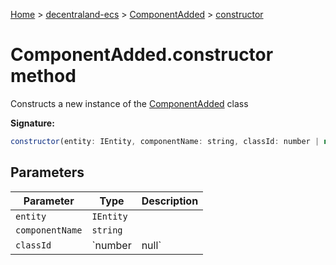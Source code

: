 [Home](./index) &gt; [decentraland-ecs](./decentraland-ecs.md) &gt; [ComponentAdded](./decentraland-ecs.componentadded.md) &gt; [constructor](./decentraland-ecs.componentadded.constructor.md)

# ComponentAdded.constructor method

Constructs a new instance of the [ComponentAdded](./decentraland-ecs.componentadded.md) class

**Signature:**
```javascript
constructor(entity: IEntity, componentName: string, classId: number | null);
```

## Parameters

|  Parameter | Type | Description |
|  --- | --- | --- |
|  `entity` | `IEntity` |  |
|  `componentName` | `string` |  |
|  `classId` | `number | null` |  |

